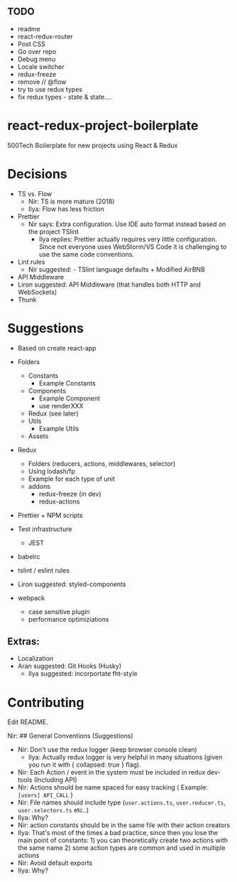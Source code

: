 ## TODO

* readme
* react-redux-router
* Post CSS
* Go over repo
* Debug menu
* Locale switcher
* redux-freeze
* remove // @flow
* try to use redux types
* fix redux types - state & state....

# react-redux-project-boilerplate

500Tech Boilerplate for new projects using React &amp; Redux

# Decisions

* TS vs. Flow
  * Nir: TS is more mature (2018)
  * Ilya: Flow has less friction
* Prettier
  * Nir says: Extra configuration. Use IDE auto format instead based on the project TSlint
    * Ilya replies: Prettier actually requires very little configuration. Since not everyone uses WebStorm/VS Code it is challenging to use the same code conventions.
* Lint rules
  * Nir suggested: - TSlint language defaults + Modified AirBNB
* API Middleware
* Liron suggested: API Middleware (that handles both HTTP and WebSockets)
* Thunk

# Suggestions

* Based on create react-app
* Folders
  * Constants
    * Example Constants
  * Components
    * Example Component
    * use renderXXX
  * Redux (see later)
  * Utils
    * Example Utils
  * Assets
* Redux
  * Folders (reducers, actions, middlewares, selector)
  * Using lodash/fp
  * Example for each type of unit
  * addons
    * redux-freeze (in dev)
    * redux-actions
* Prettier + NPM scripts
* Test infrastructure
  * JEST
* babelrc
* tslint / eslint rules
* Liron suggested: styled-components
* webpack

  * case sensitive plugin
  * performance optimiziations

## Extras:

* Localization
* Aran suggested: Git Hooks (Husky)
  * Ilya suggested: incorportate fht-style

# Contributing

Edit README.

Nir: ## General Conventions (Suggestions)

* Nir: Don't use the redux logger (keep browser console clean)
  * Ilya: Actually redux logger is very helpful in many situations (given you run it with { collapsed: true } flag).
* Nir: Each Action / event in the system must be included in redux dev-tools (Including API)
* Nir: Actions should be name spaced for easy tracking ( Example: `[users] API_CALL` )
* Nir: File names should include type (`user.actions.ts`, `user.reducer.ts`, `user.selectors.ts` etc..)
* Ilya: Why?
* Nir: action constants should be in the same file with their action creators
* Ilya: That's most of the times a bad practice, since then you lose the main point of constants: 1) you can theoretically create two actions with the same name 2) some action types are common and used in multiple actions
* Nir: Avoid default exports
* Ilya: Why?
